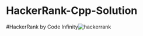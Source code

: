 # HackerRank-Cpp-Solution
#HackerRank by Code Infinity![hackerrank](https://user-images.githubusercontent.com/68542020/192074183-8dcb15cf-9904-4ba1-95a3-fdb79ab0d6be.png)
